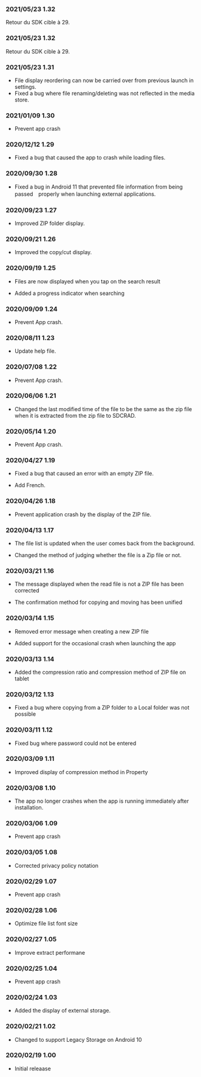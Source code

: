 









### 2021/05/23 1.32  
Retour du SDK cible à 29.  

### 2021/05/23 1.32  
Retour du SDK cible à 29.  

### 2021/05/23 1.31  

- File display reordering can now be carried over from previous launch in settings.  
- Fixed a bug where file renaming/deleting was not reflected in the media store.  

### 2021/01/09 1.30  

- Prevent app crash  

### 2020/12/12 1.29  

- Fixed a bug that caused the app to crash while loading files.  

### 2020/09/30 1.28  

- Fixed a bug in Android 11 that prevented file information from being passed　properly when launching external applications.  

###  2020/09/23 1.27  

- Improved ZIP folder display.  

###  2020/09/21 1.26  

- Improved the copy/cut display.  

###  2020/09/19 1.25  

- Files are now displayed when you tap on the search result  

- Added a progress indicator when searching  

### 2020/09/09 1.24  

- Prevent App crash.  

### 2020/08/11 1.23  

- Update help file.  

### 2020/07/08 1.22  

- Prevent App crash.  

### 2020/06/06 1.21  

- Changed the last modified time of the file to be the same as the zip file when it is extracted from the zip file to SDCRAD.  

### 2020/05/14 1.20  

- Prevent App crash.  

### 2020/04/27 1.19  

- Fixed a bug that caused an error with an empty ZIP file.  

- Add French.  

### 2020/04/26 1.18  

- Prevent application crash by the display of the ZIP file.  

### 2020/04/13 1.17  

- The file list is updated when the user comes back from the background.  

- Changed the method of judging whether the file is a Zip file or not.  

### 2020/03/21 1.16  

- The message displayed when the read file is not a ZIP file has been corrected  

- The confirmation method for copying and moving has been unified  

### 2020/03/14 1.15  

- Removed error message when creating a new ZIP file  

- Added support for the occasional crash when launching the app  

### 2020/03/13 1.14  

- Added the compression ratio and compression method of ZIP file on tablet  

### 2020/03/12 1.13  

- Fixed a bug where copying from a ZIP folder to a Local folder was not possible  

### 2020/03/11 1.12  

- Fixed bug where password could not be entered  

### 2020/03/09 1.11  

- Improved display of compression method in Property  

### 2020/03/08 1.10  

-   The app no longer crashes when the app is running immediately after installation.  

### 2020/03/06 1.09  

-   Prevent app crash  

### 2020/03/05 1.08  

-   Corrected privacy policy notation  

### 2020/02/29 1.07  

-   Prevent app crash  

### 2020/02/28 1.06  

-   Optimize file list font size  

### 2020/02/27 1.05  

-   Improve extract performane  

### 2020/02/25 1.04  

-   Prevent app crash  

### 2020/02/24 1.03   

-   Added the display of external storage.  

### 2020/02/21 1.02   

-   Changed to support Legacy Storage on Android 10  

### 2020/02/19 1.00   

-   Initial releaase  
